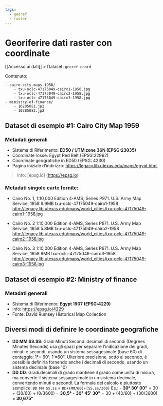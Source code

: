 ```yaml
---
tags:
  - georef
  - raster
---
```

# Georiferire dati raster con coordinate
[[Accesso ai dati]] > Dataset: `georef-coord`

Contenuto:
```
- cairo-city-maps-1958/
	- txu-oclc-47175049-cairo1-1958.jpg
	- txu-oclc-47175049-cairo2-1958.jpg
	- txu-oclc-47175049-cairo3-1958.jpg
- ministry-of-finance/
	- 10285081.jp2
	- 10285082.jp2
```

## Dataset  di esempio #1: Cairo City Map 1959

### Metadati generali
- Sistema di Riferimento: **ED50 / UTM zone 36N (EPSG:23035)**
- Coordinate rosse: Egypt Red Belt (EPSG:22992)
- Coordinate geografiche in ED50 (EPSG: 4230)
- Pagina iniziale d’indirizzo: https://legacy.lib.utexas.edu/maps/egypt.html

> Info:
> [epsg.io] (https://epsg.io)
> 

### Metadati singole carte fornite:
- Cairo No. 1,
    1:10,000
    Edition 4-AMS, Series P971. U.S. Army Map Service, 1958
    6.9MB
    txu-oclc-47175049-cairo1-1958
    http://legacy.lib.utexas.edu/maps/world_cities/txu-oclc-47175049-cairo1-1958.jpg

- Cairo No. 2
    1:10,000
    Edition 4-AMS, Series P971. U.S. Army Map Service, 1958
    5.8MB
    txu-oclc-47175049-cairo2-1958
    http://legacy.lib.utexas.edu/maps/world_cities/txu-oclc-47175049-cairo2-1958.jpg

- Cairo No. 3
    1:10,000
    Edition 4-AMS, Series P971. U.S. Army Map Service, 1958
    8MB
    txu-oclc-47175049-cairo3-1958
    http://legacy.lib.utexas.edu/maps/world_cities/txu-oclc-47175049-cairo3-1958.jpg


## Dataset  di esempio #2: Ministry of finance

### Metadati generali
- Sistema di Riferimento: **Egypt 1907  (EPSG:4229)**
- Info: https://epsg.io/4229
- Fonte: David Rumsey Historical Map Collection

## Diversi modi di definire le coordinate geografiche
- **DD MM SS.SS**: Gradi Minuti Secondi.decimali di secondi (Degrees Minutes Seconds) usa gli spazi per separare l'indicazione dei gradi, minuti e secondi, usando un sistema sessagesimale (base 60) di conteggio: 1°= 60'; 1'=60". Ulteriore precisione, sotto al secondo, è possibile definirla fornendo anche i decimali di secondo, usando un sistema decimale (base 10)
- **DD.DD**: Gradi.decimali di grado mantiene il grado come unità di misura, ma converte il sistema sessagesimale in un sistema decimale, convertendo minuti e secondi. La formula del calcolo è piuttosto semplice:
	`DD MM SS.ss` = `DD+(MM/60)+(SS.ss/360)`
	Es.:
		- **30° 30' 00"** = 30 + (30/60) + (0/3600) = **30,5°**
		- **30° 45' 30"** = 30 + (40/60) + (30/3600) = **30,675°**
